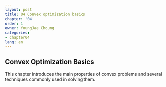 ```yaml
---
layout: post
title: 04 Convex optimization basics
chapter: '04'
order: 1
owner: YoungJae Choung
categories:
- chapter04
lang: en
---
```

## Convex Optimization Basics

This chapter introduces the main properties of convex problems and several techniques commonly used in solving them.
